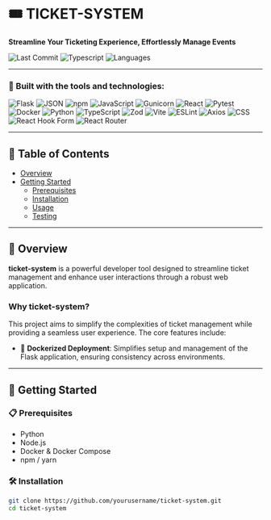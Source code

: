# 🎟️ TICKET-SYSTEM

**Streamline Your Ticketing Experience, Effortlessly Manage Events**

![Last Commit](https://img.shields.io/badge/last%20commit-last%20sunday-blue)
![Typescript](https://img.shields.io/badge/typescript-55.5%25-blue)
![Languages](https://img.shields.io/badge/languages-7-gray)

---

### 🔧 Built with the tools and technologies:

![Flask](https://img.shields.io/badge/Flask-black?logo=flask)
![JSON](https://img.shields.io/badge/JSON-black?logo=json)
![npm](https://img.shields.io/badge/npm-red?logo=npm)
![JavaScript](https://img.shields.io/badge/JavaScript-yellow?logo=javascript)
![Gunicorn](https://img.shields.io/badge/Gunicorn-green)
![React](https://img.shields.io/badge/React-blue?logo=react)
![Pytest](https://img.shields.io/badge/Pytest-blue?logo=pytest)
![Docker](https://img.shields.io/badge/Docker-blue?logo=docker)
![Python](https://img.shields.io/badge/Python-blue?logo=python)
![TypeScript](https://img.shields.io/badge/TypeScript-blue?logo=typescript)
![Zod](https://img.shields.io/badge/Zod-purple)
![Vite](https://img.shields.io/badge/Vite-purple?logo=vite)
![ESLint](https://img.shields.io/badge/ESLint-purple?logo=eslint)
![Axios](https://img.shields.io/badge/Axios-purple)
![CSS](https://img.shields.io/badge/CSS-blue?logo=css3)
![React Hook Form](https://img.shields.io/badge/React%20Hook%20Form-pink)
![React Router](https://img.shields.io/badge/React%20Router-red)

---

## 📑 Table of Contents

- [Overview](#overview)
- [Getting Started](#getting-started)
  - [Prerequisites](#prerequisites)
  - [Installation](#installation)
  - [Usage](#usage)
  - [Testing](#testing)

---

## 📌 Overview

**ticket-system** is a powerful developer tool designed to streamline ticket management and enhance user interactions through a robust web application.

### Why ticket-system?

This project aims to simplify the complexities of ticket management while providing a seamless user experience. The core features include:

- 🚀 **Dockerized Deployment**: Simplifies setup and management of the Flask application, ensuring consistency across environments.

---

## 🚀 Getting Started

### 📋 Prerequisites

- Python
- Node.js
- Docker & Docker Compose
- npm / yarn

### 🛠️ Installation

```bash
git clone https://github.com/yourusername/ticket-system.git
cd ticket-system
